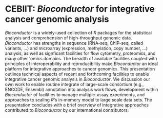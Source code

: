 # CEBIIT: _Bioconductor_ for integrative cancer genomic analysis

_Bioconductor_ is a widely-used collection of _R_ packages for the
statistical analysis and comprehension of high-throughput genomic
data. _Bioconductor_ has strengths in sequence (RNA-seq, ChIP-seq,
called variants, ...) and microarray (expression, methylation, copy
number, ...) analysis, as well as signficant facilities for flow
cytometry, proteomics, and many other 'omics domains. The breadth of
available facilities coupled with principles of interoperability and
reproducibility make _Bioconductor_ an ideal platform for integrative
approaches to cancer genomics. This presentation outlines technical
aspects of recent and forthcoming facilities to enable integrative
cancer genomic analysis in _Bioconductor_. We discussion our own work
to enable routine integrate of large-scale consortium (e.g., ENCODE,
Ensembl) annotation into analysis work flows, development within
_Bioconductor_ of facilities to manage multiple-assay experiments, and
approaches to scaling _R_'s in-memory model to large scale data
sets. The presentation concludes with a brief overview of integrative
approaches contributed to _Bioconductor_ by our international
contributors.
